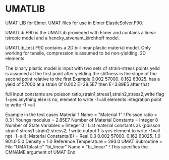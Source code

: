 # UMATLIB
UMAT LIB for Elmer. 
UMAT files for use in Elmer ElasticSolver.F90.

  UMATLib.F90 is the UMATLib provieded with Elmer and contains a linear istropic model
  and a hencky_stvenant_kirchhoff model.
  
  UMATLib_test.F90 contains a 2D bi-linear plastic material model. Only working for tensile, compression is assumed to be non-yielding. 2D elements.
  
The binary plastic model is input with two sets of strain-stress points yeild is assumed at the first point
after yielding the stiffness is the slope of the second point relative to the first
Example
0.002 57000. 0.162 63025.
has a yield of 57000 at a strain 0f 0.002 E=28.5E7 then E=3.89E5 after that

full input constants are poisson ratio,strain1,stress1,strain2,stress2,write flag
1=yes anything else is no, element to write -1=all elements
integration point to write -1 =all

Example in the test cases
Material 1
 Name = "Material 1"
 !  Poisson ratio = 0.3
 !  Youngs modulus = 2.85E7
 Number of Material Constants = Integer 8
 Number of State Variables = Integer 0
 ! List material constants as {poisson strain1 stress1 strain2 stress2,
 !  write output 1 is yes element to write -1=all npt -1=all}:
 Material Constants(8) = Real 0.3 0.002 57000. 0.162 63025. 1.0 901.0 5.0
 Density = 1.0
 Reference Temperature = 293.0
 UMAT Subroutine = File "UMATplastic" "bi_linear"
 Name = "bi_linear"  ! This specifies the CMNAME argument of UMAT
 End
